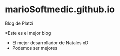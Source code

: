 # marioSoftmedic.github.io
Blog de Platzi

*Este es el mejor blog
* El mejor desarrollador de Natales xD
* Podemos ser mejores